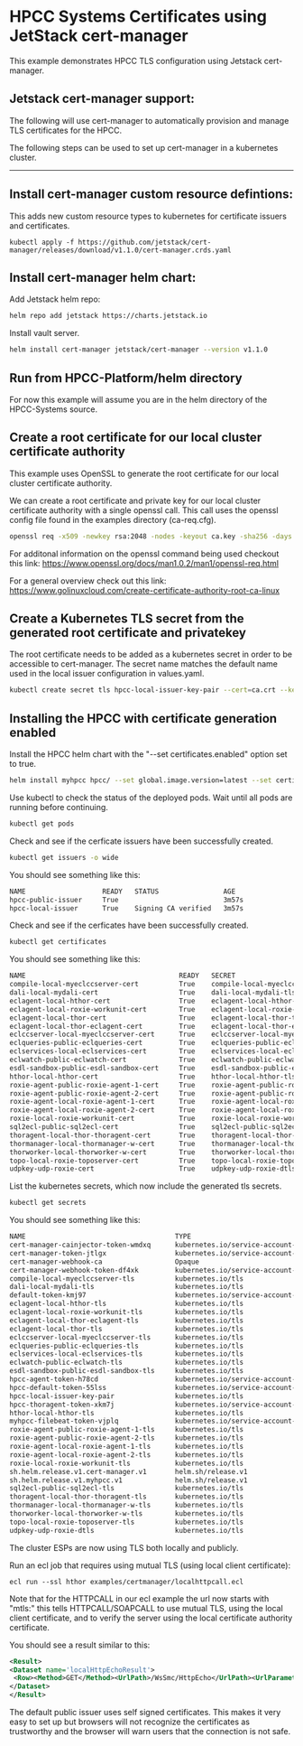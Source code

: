 # HPCC Systems Certificates using JetStack cert-manager

This example demonstrates HPCC TLS configuration using Jetstack cert-manager.

## Jetstack cert-manager support:

The following will use cert-manager to automatically provision and manage TLS certificates for the
HPCC.

The following steps can be used to set up cert-manager in a kubernetes cluster.

--------------------------------------------------------------------------------------------------------

## Install cert-manager custom resource defintions:

This adds new custom resource types to kubernetes for certificate issuers and certificates.

```
kubectl apply -f https://github.com/jetstack/cert-manager/releases/download/v1.1.0/cert-manager.crds.yaml
```

## Install cert-manager helm chart:

Add Jetstack helm repo:

```bash
helm repo add jetstack https://charts.jetstack.io
```

Install vault server.

```bash
helm install cert-manager jetstack/cert-manager --version v1.1.0
```

## Run from HPCC-Platform/helm directory

For now this example will assume you are in the helm directory of the HPCC-Systems source.

## Create a root certificate for our local cluster certificate authority

This example uses OpenSSL to generate the root certificate for our local cluster certificate authority.

We can create a root certificate and private key for our local cluster certificate authority with
a single openssl call. This call uses the openssl config file found in the examples directory (ca-req.cfg).


```bash
openssl req -x509 -newkey rsa:2048 -nodes -keyout ca.key -sha256 -days 1825 -out ca.crt -config examples/certmanager/ca-req.cfg
```

For additonal information on the openssl command being used checkout this link:
https://www.openssl.org/docs/man1.0.2/man1/openssl-req.html

For a general overview check out this link:
https://www.golinuxcloud.com/create-certificate-authority-root-ca-linux


## Create a Kubernetes TLS secret from the generated root certificate and privatekey

The root certificate needs to be added as a kubernetes secret in order to be accessible to cert-manager.
The secret name matches the default name used in the local issuer configuration in values.yaml.

```bash
kubectl create secret tls hpcc-local-issuer-key-pair --cert=ca.crt --key=ca.key
```

## Installing the HPCC with certificate generation enabled

Install the HPCC helm chart with the "--set certificates.enabled" option set to true.

```bash
helm install myhpcc hpcc/ --set global.image.version=latest --set certificates.enabled=true
```

Use kubectl to check the status of the deployed pods.  Wait until all pods are running before continuing.

```bash
kubectl get pods
```

Check and see if the cerficate issuers have been successfully created.

```bash
kubectl get issuers -o wide
```

You should see something like this:

```bash
NAME                   READY   STATUS                AGE
hpcc-public-issuer     True                          3m57s
hpcc-local-issuer      True    Signing CA verified   3m57s
```

Check and see if the cerficates have been successfully created.

```bash
kubectl get certificates
```

You should see something like this:

```bash
NAME                                      READY   SECRET                                   AGE
compile-local-myeclccserver-cert          True    compile-local-myeclccserver-tls          85s
dali-local-mydali-cert                    True    dali-local-mydali-tls                    85s
eclagent-local-hthor-cert                 True    eclagent-local-hthor-tls                 85s
eclagent-local-roxie-workunit-cert        True    eclagent-local-roxie-workunit-tls        85s
eclagent-local-thor-cert                  True    eclagent-local-thor-tls                  85s
eclagent-local-thor-eclagent-cert         True    eclagent-local-thor-eclagent-tls         85s
eclccserver-local-myeclccserver-cert      True    eclccserver-local-myeclccserver-tls      85s
eclqueries-public-eclqueries-cert         True    eclqueries-public-eclqueries-tls         85s
eclservices-local-eclservices-cert        True    eclservices-local-eclservices-tls        85s
eclwatch-public-eclwatch-cert             True    eclwatch-public-eclwatch-tls             85s
esdl-sandbox-public-esdl-sandbox-cert     True    esdl-sandbox-public-esdl-sandbox-tls     85s
hthor-local-hthor-cert                    True    hthor-local-hthor-tls                    85s
roxie-agent-public-roxie-agent-1-cert     True    roxie-agent-public-roxie-agent-1-tls     85s
roxie-agent-public-roxie-agent-2-cert     True    roxie-agent-public-roxie-agent-2-tls     85s
roxie-agent-local-roxie-agent-1-cert      True    roxie-agent-local-roxie-agent-1-tls      85s
roxie-agent-local-roxie-agent-2-cert      True    roxie-agent-local-roxie-agent-2-tls      85s
roxie-local-roxie-workunit-cert           True    roxie-local-roxie-workunit-tls           85s
sql2ecl-public-sql2ecl-cert               True    sql2ecl-public-sql2ecl-tls               85s
thoragent-local-thor-thoragent-cert       True    thoragent-local-thor-thoragent-tls       85s
thormanager-local-thormanager-w-cert      True    thormanager-local-thormanager-w-tls      85s
thorworker-local-thorworker-w-cert        True    thorworker-local-thorworker-w-tls        85s
topo-local-roxie-toposerver-cert          True    topo-local-roxie-toposerver-tls          85s
udpkey-udp-roxie-cert                     True    udpkey-udp-roxie-dtls                    85s
```

List the kubernetes secrets, which now include the generated tls secrets.

```bash
kubectl get secrets
```

You should see something like this:

```bash
NAME                                     TYPE                                  DATA   AGE
cert-manager-cainjector-token-wmdxq      kubernetes.io/service-account-token   3      3m52s
cert-manager-token-jtlgx                 kubernetes.io/service-account-token   3      3m52s
cert-manager-webhook-ca                  Opaque                                3      3m51s
cert-manager-webhook-token-df4xk         kubernetes.io/service-account-token   3      3m52s
compile-local-myeclccserver-tls          kubernetes.io/tls                     3      2m49s
dali-local-mydali-tls                    kubernetes.io/tls                     3      2m56s
default-token-kmj97                      kubernetes.io/service-account-token   3      2d1h
eclagent-local-hthor-tls                 kubernetes.io/tls                     3      2m55s
eclagent-local-roxie-workunit-tls        kubernetes.io/tls                     3      2m53s
eclagent-local-thor-eclagent-tls         kubernetes.io/tls                     3      2m56s
eclagent-local-thor-tls                  kubernetes.io/tls                     3      2m54s
eclccserver-local-myeclccserver-tls      kubernetes.io/tls                     3      2m55s
eclqueries-public-eclqueries-tls         kubernetes.io/tls                     3      2m52s
eclservices-local-eclservices-tls        kubernetes.io/tls                     3      2m54s
eclwatch-public-eclwatch-tls             kubernetes.io/tls                     3      2m50s
esdl-sandbox-public-esdl-sandbox-tls     kubernetes.io/tls                     3      2m49s
hpcc-agent-token-h78cd                   kubernetes.io/service-account-token   3      2m58s
hpcc-default-token-55lss                 kubernetes.io/service-account-token   3      2m58s
hpcc-local-issuer-key-pair               kubernetes.io/tls                     2      3m23s
hpcc-thoragent-token-xkm7j               kubernetes.io/service-account-token   3      2m58s
hthor-local-hthor-tls                    kubernetes.io/tls                     3      2m49s
myhpcc-filebeat-token-vjplq              kubernetes.io/service-account-token   3      2m58s
roxie-agent-public-roxie-agent-1-tls     kubernetes.io/tls                     3      2m51s
roxie-agent-public-roxie-agent-2-tls     kubernetes.io/tls                     3      2m49s
roxie-agent-local-roxie-agent-1-tls      kubernetes.io/tls                     3      2m51s
roxie-agent-local-roxie-agent-2-tls      kubernetes.io/tls                     3      2m52s
roxie-local-roxie-workunit-tls           kubernetes.io/tls                     3      2m52s
sh.helm.release.v1.cert-manager.v1       helm.sh/release.v1                    1      3m52s
sh.helm.release.v1.myhpcc.v1             helm.sh/release.v1                    1      2m58s
sql2ecl-public-sql2ecl-tls               kubernetes.io/tls                     3      2m55s
thoragent-local-thor-thoragent-tls       kubernetes.io/tls                     3      2m52s
thormanager-local-thormanager-w-tls      kubernetes.io/tls                     3      2m51s
thorworker-local-thorworker-w-tls        kubernetes.io/tls                     3      2m51s
topo-local-roxie-toposerver-tls          kubernetes.io/tls                     3      2m53s
udpkey-udp-roxie-dtls                    kubernetes.io/tls                     3      2m55s
```

The cluster ESPs are now using TLS both locally and publicly.

Run an ecl job that requires using mutual TLS (using local client certificate):

```
ecl run --ssl hthor examples/certmanager/localhttpcall.ecl
```

Note that for the HTTPCALL in our ecl example the url now starts with "mtls:" this tells HTTPCALL/SOAPCALL to use mutual TLS, using the local client certificate, and to verify the server using the local certificate authority certificate.

You should see a result similar to this:

```xml
<Result>
<Dataset name='localHttpEchoResult'>
 <Row><Method>GET</Method><UrlPath>/WsSmc/HttpEcho</UrlPath><UrlParameters>name=doe,joe&amp;number=1</UrlParameters><Headers><Header>Accept-Encoding: gzip, deflate</Header><Header>Accept: text/xml</Header></Headers><Content></Content></Row>
</Dataset>
</Result>
```

The default public issuer uses self signed certificates. This makes it very easy to set up but browsers
will not recognize the certificates as trustworthy and the browser will warn users that the connection
is not safe.